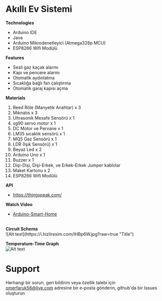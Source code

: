 # Akıllı Ev Sistemi
<b>Technologies</b>
- Arduino IDE
- Java
- Arduino Mikrodenetleyici (Atmega328p MCU)
- ESP8266 Wifi Modülü

<b>Features</b>
- Sesli gaz kaçak alarmı
- Kapı ve pencere alarmı
- Otomatik aydınlatma
- Sıcaklığa bağlı fan çalıştırma
- Otomatik garaj kapısı açma

<b>Materials</b>
1. Reed Röle (Manyetik Anahtar) x 3
2. Mıknatıs x 3
3. Ultrasonik Mesafe Sensörü x 1
4. sg90 servo motor x 1
5. DC Motor ve Pervane x 1
6. LM35 sıcaklık sensörü x 1
7. MQ5 Gaz Sensörü x 1
8. LDR (Işık Sensörü) x 1
9. Beyaz Led x 2
10. Arduino Uno x 1
11. Buzzer x 1
12. Dişi-Dişi, Dişi-Erkek, ve Erkek-Erkek Jumper kablolar
13. Maket Kartonu x 2 
14. ESP8266 Wifi Modülü

<b>API</b> 
- https://thingspeak.com/

<b>Watch Video</b> 
- <a href="https://www.youtube.com/watch?v=qWTyxGQI-gI&t=1s&ab_channel=%C3%96merFarukEllialt%C4%B1">Arduino-Smart-Home</a>
</br>
<b>Circuit Schema</b>
</br>
![Alt text](https://i.hizliresim.com/lHBp6W.jpg?raw=true "Title")

<b>Temperature-Time Graph</b>
</br>
![Alt text](https://i.hizliresim.com/SkPdHQ.jpg?raw=true "Title")


# <b>Support</b>
Herhangi bir sorun, geri bildirim veya özellik talebi için omerfaruk56@live.com adresine bir e-posta gönderin, github'da bir Issues oluşturun
<br>

